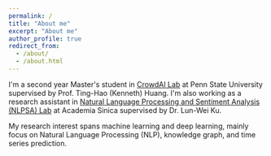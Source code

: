 ```yaml
---
permalink: /
title: "About me"
excerpt: "About me"
author_profile: true
redirect_from: 
  - /about/
  - /about.html
---
```

I'm a second year Master's student in [CrowdAI Lab](https://crowd.ist.psu.edu/crowd-ai-lab.html) at Penn State University supervised by Prof. Ting-Hao (Kenneth) Huang. I'm also working as a research assistant in [Natural Language Processing and Sentiment Analysis (NLPSA) Lab](https://academiasinicanlplab.github.io) at Academia Sinica supervised by Dr. Lun-Wei Ku.

My research interest spans machine learning and deep learning, mainly focus on Natural Language Processing (NLP), knowledge graph, and time series prediction. 

<!--LALALA
======
Exmaple Template -->


<!-- How to edit your site's GitHub repository -->
<!-- 
------
Example: editing a markdown file for a talk
![Editing a markdown file for a talk](/images/editing-talk.png) -->


